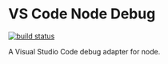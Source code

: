 # VS Code Node Debug

[![build status](https://travis-ci.org/Microsoft/vscode-node-debug.svg?branch=master)](https://travis-ci.org/Microsoft/vscode-node-debug)

A Visual Studio Code debug adapter for node.

